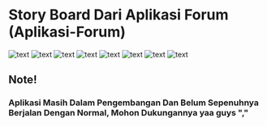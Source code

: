 # Story Board Dari Aplikasi Forum (Aplikasi-Forum)

![text](StoryBoard/1.png) ![text](StoryBoard/2.png) ![text](StoryBoard/3.png) ![text](StoryBoard/4.png) ![text](StoryBoard/5.png) ![text](StoryBoard/6.png) ![text](StoryBoard/7.png) ![text](StoryBoard/8.png)

## Note! 
### Aplikasi Masih Dalam Pengembangan Dan Belum Sepenuhnya Berjalan Dengan Normal, Mohon Dukungannya yaa guys ","
